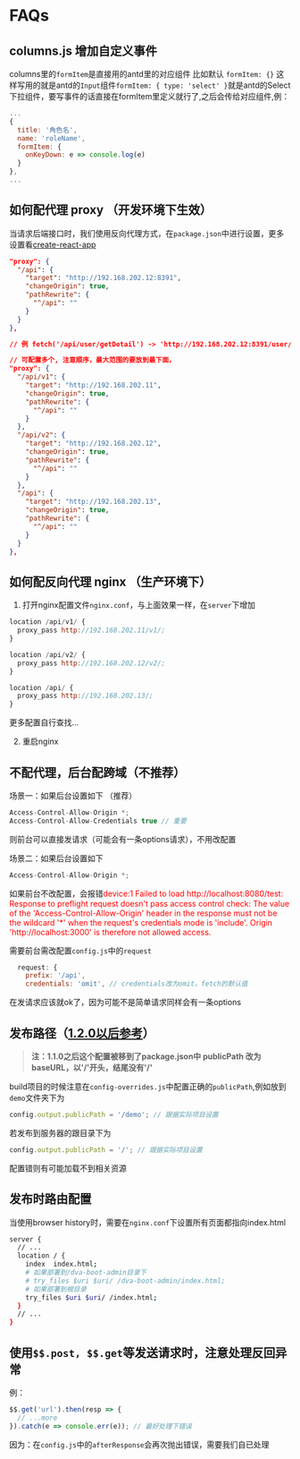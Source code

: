 # FAQs

## columns.js 增加自定义事件
columns里的`formItem`是直接用的antd里的对应组件 比如默认 `formItem: {}` 这样写用的就是antd的`Input`组件`formItem: { type: 'select' }`就是antd的Select下拉组件，要写事件的话直接在formItem里定义就行了,之后会传给对应组件,例：
```js
...
{
  title: '角色名',
  name: 'roleName',
  formItem: {
    onKeyDown: e => console.log(e)
  }
},
...
```

## 如何配代理 proxy （开发环境下生效）

当请求后端接口时，我们使用反向代理方式，在`package.json`中进行设置，更多设置看[create-react-app](https://github.com/facebook/create-react-app/blob/master/packages/react-scripts/template/README.md#proxying-api-requests-in-development)
```json
"proxy": {
  "/api": {
    "target": "http://192.168.202.12:8391",
    "changeOrigin": true,
    "pathRewrite": {
      "^/api": ""
    }
  }
},

// 例 fetch('/api/user/getDetail') -> 'http://192.168.202.12:8391/user/getDetail'

// 可配置多个, 注意顺序，最大范围的要放到最下面，
"proxy": {
  "/api/v1": {
    "target": "http://192.168.202.11",
    "changeOrigin": true,
    "pathRewrite": {
      "^/api": ""
    }
  },
  "/api/v2": {
    "target": "http://192.168.202.12",
    "changeOrigin": true,
    "pathRewrite": {
      "^/api": ""
    }
  },
  "/api": {
    "target": "http://192.168.202.13",
    "changeOrigin": true,
    "pathRewrite": {
      "^/api": ""
    }
  }
},
```

## 如何配反向代理 nginx （生产环境下）

1. 打开nginx配置文件`nginx.conf`，与上面效果一样，在`server`下增加
```js
location /api/v1/ {
  proxy_pass http://192.168.202.11/v1/;
}

location /api/v2/ {
  proxy_pass http://192.168.202.12/v2/;
}

location /api/ {
  proxy_pass http://192.168.202.13/;
}
```
更多配置自行查找...

2. 重启nginx

## 不配代理，后台配跨域（不推荐）

场景一：如果后台设置如下 （推荐）
```js
Access-Control-Allow-Origin *;
Access-Control-Allow-Credentials true // 重要
```
则前台可以直接发请求（可能会有一条options请求），不用改配置

场景二：如果后台设置如下
```js
Access-Control-Allow-Origin *;
```

如果前台不改配置，会报错<font color="red">device:1 Failed to load http://localhost:8080/test: Response to preflight request doesn't pass access control check: The value of the 'Access-Control-Allow-Origin' header in the response must not be the wildcard '*' when the request's credentials mode is 'include'. Origin 'http://localhost:3000' is therefore not allowed access.</font>


需要前台需改配置`config.js`中的`request`
```js
  request: {
    prefix: '/api',
    credentials: 'omit', // credentials改为omit，fetch的默认值
```
在发请求应该就ok了，因为可能不是简单请求同样会有一条options

## 发布路径（[1.2.0以后参考](https://github.com/LANIF-UI/dva-boot-admin/blob/master/docs/build.md)）

> **注：1.1.0之后这个配置被移到了package.json中 publicPath 改为 baseURL，以'/'开头，结尾没有'/'**

build项目的时候注意在`config-overrides.js`中配置正确的`publicPath`,例如放到`demo`文件夹下为
```js
config.output.publicPath = '/demo'; // 跟据实际项目设置
```
若发布到服务器的跟目录下为
```js
config.output.publicPath = '/'; // 跟据实际项目设置
```
配置错则有可能加载不到相关资源

## 发布时路由配置

当使用browser history时，需要在`nginx.conf`下设置所有页面都指向index.html
```bash
server {
  // ...
  location / {
    index  index.html;
    # 如果部署到/dva-boot-admin目录下
    # try_files $uri $uri/ /dva-boot-admin/index.html;
    # 如果部署到根目录
    try_files $uri $uri/ /index.html;
  }
  // ...
}
```

## 使用`$$.post, $$.get`等发送请求时，注意处理反回异常
例：
```js
$$.get('url').then(resp => {
  // ...more      
}).catch(e => console.err(e)); // 最好处理下错误
```
因为：在`config.js`中的`afterResponse`会再次抛出错误，需要我们自已处理
